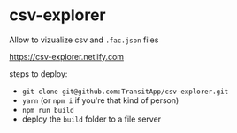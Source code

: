 # csv-explorer

Allow to vizualize csv and `.fac.json` files

https://csv-explorer.netlify.com

steps to deploy:

- `git clone git@github.com:TransitApp/csv-explorer.git`
- `yarn` (or `npm i` if you're that kind of person)
- `npm run build`
- deploy the `build` folder  to a file server
